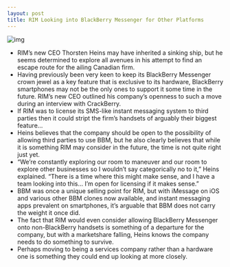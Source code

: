 ```yaml
---
layout: post
title: RIM Looking into BlackBerry Messenger for Other Platforms
---
```

![img](http://media.idownloadblog.com/wp-content/uploads/2012/01/blackberry_3948_n1.jpeg)
* RIM’s new CEO Thorsten Heins may have inherited a sinking ship, but he seems determined to explore all avenues in his attempt to find an escape route for the ailing Canadian firm.
* Having previously been very keen to keep its BlackBerry Messenger crown jewel as a key feature that is exclusive to its hardware, BlackBerry smartphones may not be the only ones to support it some time in the future. RIM’s new CEO outlined his company’s openness to such a move during an interview with CrackBerry.
* If RIM was to license its SMS-like instant messaging system to third parties then it could stript the firm’s handsets of arguably their biggest feature…
* Heins believes that the company should be open to the possibility of allowing third parties to use BBM, but he also clearly believes that while it is something RIM may consider in the future, the time is not quite right just yet.
* “We’re constantly exploring our room to maneuver and our room to explore other businesses so I wouldn’t say categorically no to it,” Heins explained. “There is a time where this might make sense, and I have a team looking into this… I’m open for licensing if it makes sense.”
* BBM was once a unique selling point for RIM, but with iMessage on iOS and various other BBM clones now available, and instant messaging apps prevalent on smartphones, it’s arguable that BBM does not carry the weight it once did.
* The fact that RIM would even consider allowing BlackBerry Messenger onto non-BlackBerry handsets is something of a departure for the company, but with a marketshare falling, Heins knows the company needs to do something to survive.
* Perhaps moving to being a services company rather than a hardware one is something they could end up looking at more closely.

